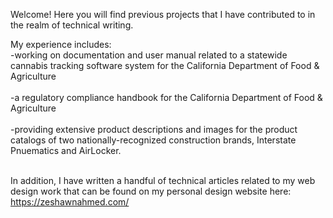 
Welcome! Here you will find previous projects that I have contributed to in the realm of technical writing.

My experience includes: <br>
-working on documentation and user manual related to a statewide cannabis tracking software system for the California Department of Food & Agriculture <br><br>
-a regulatory compliance handbook for the California Department of Food & Agriculture <br><br>
-providing extensive product descriptions and images for the product catalogs of two nationally-recognized construction brands, Interstate Pnuematics and AirLocker. <br><br>

In addition, I have written a handful of technical articles related to my web design work that can be found on my personal design website here:
https://zeshawnahmed.com/

